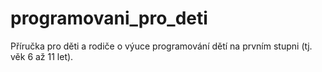 # programovani_pro_deti
Příručka pro děti a rodiče o výuce programování dětí na prvním stupni (tj. věk 6 až 11 let).
